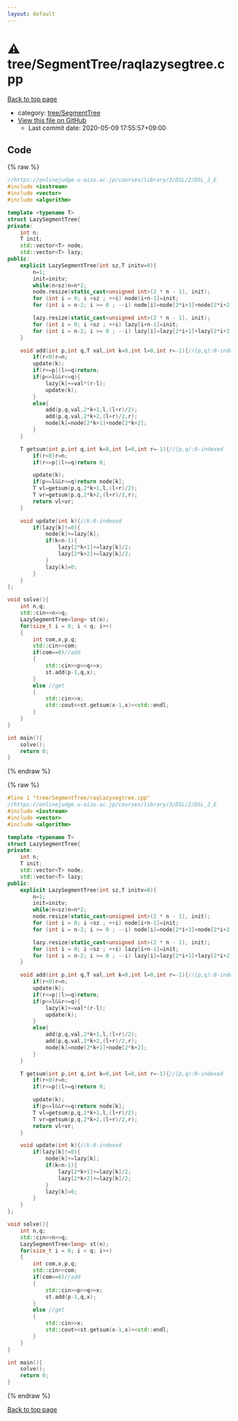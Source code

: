 ```yaml
---
layout: default
---
```


<!-- mathjax config similar to math.stackexchange -->
<script type="text/javascript" async
  src="https://cdnjs.cloudflare.com/ajax/libs/mathjax/2.7.5/MathJax.js?config=TeX-MML-AM_CHTML">
</script>
<script type="text/x-mathjax-config">
  MathJax.Hub.Config({
    TeX: { equationNumbers: { autoNumber: "AMS" }},
    tex2jax: {
      inlineMath: [ ['$','$'] ],
      processEscapes: true
    },
    "HTML-CSS": { matchFontHeight: false },
    displayAlign: "left",
    displayIndent: "2em"
  });
</script>

<script type="text/javascript" src="https://cdnjs.cloudflare.com/ajax/libs/jquery/3.4.1/jquery.min.js"></script>
<script src="https://cdn.jsdelivr.net/npm/jquery-balloon-js@1.1.2/jquery.balloon.min.js" integrity="sha256-ZEYs9VrgAeNuPvs15E39OsyOJaIkXEEt10fzxJ20+2I=" crossorigin="anonymous"></script>
<script type="text/javascript" src="../../../assets/js/copy-button.js"></script>
<link rel="stylesheet" href="../../../assets/css/copy-button.css" />


# :warning: tree/SegmentTree/raqlazysegtree.cpp

<a href="../../../index.html">Back to top page</a>

* category: <a href="../../../index.html#f1973713ea4397a8e0580271720556c9">tree/SegmentTree</a>
* <a href="{{ site.github.repository_url }}/blob/master/tree/SegmentTree/raqlazysegtree.cpp">View this file on GitHub</a>
    - Last commit date: 2020-05-09 17:55:57+09:00




## Code

<a id="unbundled"></a>
{% raw %}
```cpp
//https://onlinejudge.u-aizu.ac.jp/courses/library/3/DSL/2/DSL_2_E
#include <iostream>
#include <vector>
#include <algorithm>

template <typename T>
struct LazySegmentTree{
private:
    int n;
    T init;
    std::vector<T> node;
    std::vector<T> lazy;
public:
    explicit LazySegmentTree(int sz,T initv=0){
        n=1;
        init=initv;
        while(n<sz)n=n*2;
        node.resize(static_cast<unsigned int>(2 * n - 1), init);
        for (int i = 0; i <sz ; ++i) node[i+n-1]=init;
        for (int i = n-2; i >= 0 ; --i) node[i]=node[2*i+1]+node[2*i+2];

        lazy.resize(static_cast<unsigned int>(2 * n - 1), init);
        for (int i = 0; i <sz ; ++i) lazy[i+n-1]=init;
        for (int i = n-2; i >= 0 ; --i) lazy[i]=lazy[2*i+1]+lazy[2*i+2];
    }

    void add(int p,int q,T val,int k=0,int l=0,int r=-1){//[p,q):0-indexed
        if(r<0)r=n;
        update(k);
        if(r<=p||l>=q)return;
        if(p<=l&&r<=q){
            lazy[k]+=val*(r-l);
            update(k);
        }
        else{
            add(p,q,val,2*k+1,l,(l+r)/2);
            add(p,q,val,2*k+2,(l+r)/2,r);
            node[k]=node[2*k+1]+node[2*k+2];
        }
    }

    T getsum(int p,int q,int k=0,int l=0,int r=-1){//[p,q):0-indexed
        if(r<0)r=n;
        if(r<=p||l>=q)return 0;

        update(k);
        if(p<=l&&r<=q)return node[k];
        T vl=getsum(p,q,2*k+1,l,(l+r)/2);
        T vr=getsum(p,q,2*k+2,(l+r)/2,r);
        return vl+vr;
    }

    void update(int k){//k:0-indexed
        if(lazy[k]!=0){
            node[k]+=lazy[k];
            if(k<n-1){
                lazy[2*k+1]+=lazy[k]/2;
                lazy[2*k+2]+=lazy[k]/2;
            }
            lazy[k]=0;
        }
    }
};

void solve(){
    int n,q;
    std::cin>>n>>q;
    LazySegmentTree<long> st(n);
    for(size_t i = 0; i < q; i++)
    {
        int com,x,p,q;
        std::cin>>com;
        if(com==0)//add
        {
            std::cin>>p>>q>>x;
            st.add(p-1,q,x);
        }
        else //get
        {
            std::cin>>x;
            std::cout<<st.getsum(x-1,x)<<std::endl;
        }
    }
}

int main(){
    solve();
    return 0;
}
```
{% endraw %}

<a id="bundled"></a>
{% raw %}
```cpp
#line 1 "tree/SegmentTree/raqlazysegtree.cpp"
//https://onlinejudge.u-aizu.ac.jp/courses/library/3/DSL/2/DSL_2_E
#include <iostream>
#include <vector>
#include <algorithm>

template <typename T>
struct LazySegmentTree{
private:
    int n;
    T init;
    std::vector<T> node;
    std::vector<T> lazy;
public:
    explicit LazySegmentTree(int sz,T initv=0){
        n=1;
        init=initv;
        while(n<sz)n=n*2;
        node.resize(static_cast<unsigned int>(2 * n - 1), init);
        for (int i = 0; i <sz ; ++i) node[i+n-1]=init;
        for (int i = n-2; i >= 0 ; --i) node[i]=node[2*i+1]+node[2*i+2];

        lazy.resize(static_cast<unsigned int>(2 * n - 1), init);
        for (int i = 0; i <sz ; ++i) lazy[i+n-1]=init;
        for (int i = n-2; i >= 0 ; --i) lazy[i]=lazy[2*i+1]+lazy[2*i+2];
    }

    void add(int p,int q,T val,int k=0,int l=0,int r=-1){//[p,q):0-indexed
        if(r<0)r=n;
        update(k);
        if(r<=p||l>=q)return;
        if(p<=l&&r<=q){
            lazy[k]+=val*(r-l);
            update(k);
        }
        else{
            add(p,q,val,2*k+1,l,(l+r)/2);
            add(p,q,val,2*k+2,(l+r)/2,r);
            node[k]=node[2*k+1]+node[2*k+2];
        }
    }

    T getsum(int p,int q,int k=0,int l=0,int r=-1){//[p,q):0-indexed
        if(r<0)r=n;
        if(r<=p||l>=q)return 0;

        update(k);
        if(p<=l&&r<=q)return node[k];
        T vl=getsum(p,q,2*k+1,l,(l+r)/2);
        T vr=getsum(p,q,2*k+2,(l+r)/2,r);
        return vl+vr;
    }

    void update(int k){//k:0-indexed
        if(lazy[k]!=0){
            node[k]+=lazy[k];
            if(k<n-1){
                lazy[2*k+1]+=lazy[k]/2;
                lazy[2*k+2]+=lazy[k]/2;
            }
            lazy[k]=0;
        }
    }
};

void solve(){
    int n,q;
    std::cin>>n>>q;
    LazySegmentTree<long> st(n);
    for(size_t i = 0; i < q; i++)
    {
        int com,x,p,q;
        std::cin>>com;
        if(com==0)//add
        {
            std::cin>>p>>q>>x;
            st.add(p-1,q,x);
        }
        else //get
        {
            std::cin>>x;
            std::cout<<st.getsum(x-1,x)<<std::endl;
        }
    }
}

int main(){
    solve();
    return 0;
}

```
{% endraw %}

<a href="../../../index.html">Back to top page</a>

